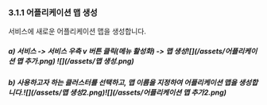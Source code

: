 ### 3.1.1 어플리케이션 맵 생성

서비스에 새로운 어플리케이션 맵을 생성합니다.

##### a\) 서비스 -&gt; 서비스 우측 v 버튼 클릭\(메뉴 활성화\) -&gt; 맵 생성![](/assets/어플리케이션 맵 추가.png) ![](/assets/맵 생성.png)

##### b\) 사용하고자 하는 클러스터를 선택하고, 맵 이름을 지정하여 어플리케이션 맵을 생성합니다.![](/assets/맵 생성2.png)![](/assets/어플리케이션 맵 추가2.png)



